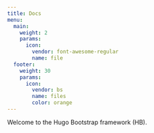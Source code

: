 ```yaml
---
title: Docs
menu:
  main:
    weight: 2
    params:
      icon: 
        vendor: font-awesome-regular
        name: file
  footer:
    weight: 30
    params:
      icon: 
        vendor: bs
        name: files
        color: orange
---
```


Welcome to the Hugo Bootstrap framework (HB).

